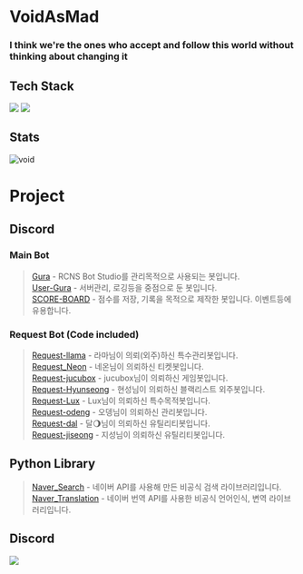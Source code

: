 
# VoidAsMad

### I think we're the ones who accept and follow this world without thinking about changing it<br/>

## Tech Stack
<img src="https://img.shields.io/badge/python-4374D9?style=for-the-badge&logo=python&logoColor=white"> <img src="https://img.shields.io/badge/Firebase-FFCA28?style=for-the-badge&logo=Firebase&logoColor=white"><br/>
## Stats
![void](https://github-readme-stats.vercel.app/api?username=VoidAsMad&show_icons=true&theme=dark)<br/>

# Project
## Discord
### Main Bot
> [Gura](https://github.com/VoidAsMad/Gura) - RCNS Bot Studio를 관리목적으로 사용되는 봇입니다.<br/>
> [User-Gura](https://github.com/VoidAsMad/user-Gura) - 서버관리, 로깅등을 중점으로 둔 봇입니다.<br/>
> [SCORE-BOARD](https://github.com/VoidAsMad/SCORE-BOARD) - 점수를 저장, 기록을 목적으로 제작한 봇입니다. 이벤트등에 유용합니다.<br/>

### Request Bot (Code included)
> [Request-llama](https://github.com/VoidAsMad/request-llama) - 라마님이 의뢰(외주)하신 특수관리봇입니다.<br/>
> [Request_Neon](https://github.com/VoidAsMad/Request_Neon) - 네온님이 의뢰하신 티켓봇입니다.<br/>
> [Request-jucubox](https://github.com/VoidAsMad/request-jucubox) - jucubox님이 의뢰하신 게임봇입니다.<br/>
> [Request-Hyunseong](https://github.com/VoidAsMad/request-Hyunseong) - 현성님이 의뢰하신 블랙리스트 외주봇입니다.<br/>
> [Request-Lux](https://github.com/VoidAsMad/request-Lux) - Lux님이 의뢰하신 특수목적봇입니다.<br/>
> [Request-odeng](https://github.com/VoidAsMad/request-odeng) - 오뎅님이 의뢰하신 관리봇입니다.<br/>
> [Request-dal](https://github.com/VoidAsMad/request-dal) - 달🌖님이 의뢰하신 유틸리티봇입니다.<br/>
> [Request-jiseong](https://github.com/VoidAsMad/request-jiseong-) - 지성님이 의뢰하신 유틸리티봇입니다.

## Python Library
> [Naver_Search](https://github.com/VoidAsMad/Naver_Search) - 네이버 API를 사용해 만든 비공식 검색 라이브러리입니다.<br/>
> [Naver_Translation](https://github.com/VoidAsMad/Naver_Translation) - 네이버 번역 API를 사용한 비공식 언어인식, 변역 라이브러리입니다.<br/>

## Discord
[<img src="https://img.shields.io/badge/discord-4374D9?style=for-the-badge&logo=discord&logoColor=white">](https://discord.gg/gZdss4T8X6)

